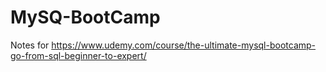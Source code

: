 # MySQ-BootCamp
Notes for https://www.udemy.com/course/the-ultimate-mysql-bootcamp-go-from-sql-beginner-to-expert/
